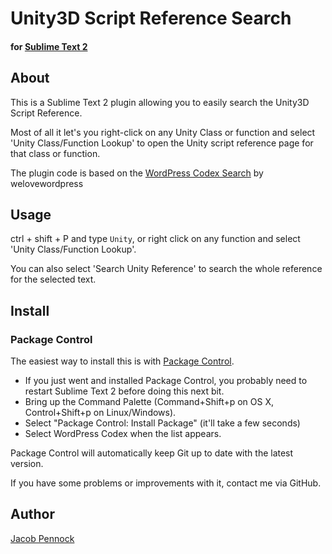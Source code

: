 # Unity3D Script Reference Search
#### for [Sublime Text 2](http://www.sublimetext.com/2)

## About
This is a Sublime Text 2 plugin allowing you to easily search the Unity3D Script Reference. 

Most of all it let's you right-click on any Unity Class or function and select 'Unity Class/Function Lookup' to open the Unity script reference page for that class or function.

The plugin code is based on the [WordPress Codex Search](https://github.com/welovewordpress/SublimeWordPressCodex) by welovewordpress 

## Usage
ctrl + shift + P and type `Unity`, or right click on any function and select 'Unity Class/Function Lookup'.

You can also select 'Search Unity Reference' to search the whole reference for the selected text.

## Install

### Package Control

The easiest way to install this is with [Package Control](http://wbond.net/sublime\_packages/package\_control).

 * If you just went and installed Package Control, you probably need to restart Sublime Text 2 before doing this next bit.
 * Bring up the Command Palette (Command+Shift+p on OS X, Control+Shift+p on Linux/Windows).
 * Select "Package Control: Install Package" (it'll take a few seconds)
 * Select WordPress Codex when the list appears.

Package Control will automatically keep Git up to date with the latest version.

If you have some problems or improvements with it, contact me via GitHub.


## Author
[Jacob Pennock](http://jacobpennock.com)

